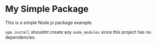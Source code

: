 # My Simple Package

This is a simple Node.js package example.

`npm install` shouldnt create any `node_modules` since this project has no dependencies.
